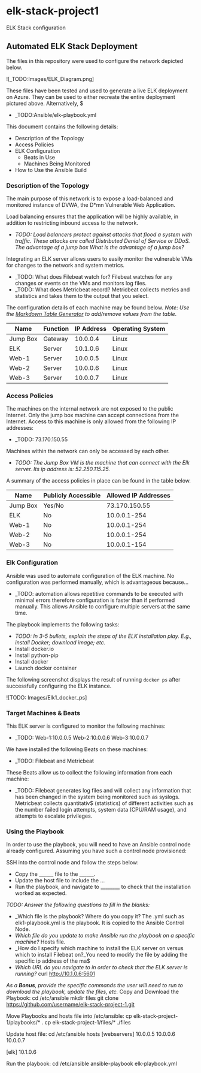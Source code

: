 # elk-stack-project1
ELK Stack configuration

## Automated ELK Stack Deployment

The files in this repository were used to configure the network depicted below.

![_TODO:Images/ELK_Diagram.png]

These files have been tested and used to generate a live ELK deployment on Azure. They can be used to either recreate the entire deployment pictured above. Alternatively, $

  - _TODO:Ansible/elk-playbook.yml

This document contains the following details:
- Description of the Topology
- Access Policies
- ELK Configuration
  - Beats in Use
  - Machines Being Monitored
- How to Use the Ansible Build


### Description of the Topology

The main purpose of this network is to expose a load-balanced and monitored instance of DVWA, the D*mn Vulnerable Web Application.

Load balancing ensures that the application will be highly available, in addition to restricting inbound access to the network.
- _TODO: Load balancers protect against attacks that flood a system with traffic. These attacks are called Distributed Denial of Service or DDoS.
The advantage of a jump box What is the advantage of a jump box?_

Integrating an ELK server allows users to easily monitor the vulnerable VMs for changes to the network and system metrics.
- _TODO: What does Filebeat watch for? Filebeat watches for any changes or events on the VMs and monitors log files.
- _TODO: What does Metricbeat record? Metricbeat collects metrics and statistics and takes them to the output that you select.

The configuration details of each machine may be found below.
_Note: Use the [Markdown Table Generator](http://www.tablesgenerator.com/markdown_tables) to add/remove values from the table_.

| Name     | Function | IP Address | Operating System |
|----------|----------|------------|------------------|
| Jump Box | Gateway  | 10.0.0.4   | Linux            |
| ELK      | Server   | 10.1.0.6   | Linux            |
| Web-1    | Server   | 10.0.0.5   | Linux            |
| Web-2    | Server   | 10.0.0.6   | Linux            |
| Web-3    | Server   | 10.0.0.7   | Linux            |

### Access Policies

The machines on the internal network are not exposed to the public Internet.
Only the jump box machine can accept connections from the Internet. Access to this machine is only allowed from the following IP addresses:
- _TODO: 73.170.150.55

Machines within the network can only be accessed by each other.
- _TODO: The Jump Box VM is the machine that can connect with the Elk server. Its ip address is: 52.250.115.25._

A summary of the access policies in place can be found in the table below.

| Name     | Publicly Accessible | Allowed IP Addresses |
|----------|---------------------|----------------------|
| Jump Box | Yes/No              | 73.170.150.55        |
| ELK      | No                  | 10.0.0.1-254         |
| Web-1    | No                  | 10.0.0.1-254         |
| Web-2    | No                  | 10.0.0.1-254         |
| Web-3    | No                  | 10.0.0.1-154         |

### Elk Configuration

Ansible was used to automate configuration of the ELK machine. No configuration was performed manually, which is advantageous because...
- _TODO: automation allows repetitive commands to be executed with minimal errors therefore configuration is faster than if performed manually. This allows Ansible to
configure multiple servers at the same time.

The playbook implements the following tasks:
- _TODO: In 3-5 bullets, explain the steps of the ELK installation play. E.g., install Docker; download image; etc._
- Install docker.io
- Install python-pip
- Install docker
- Launch docker container

The following screenshot displays the result of running `docker ps` after successfully configuring the ELK instance.

![TODO: Images/Elk1_docker_ps]

### Target Machines & Beats
This ELK server is configured to monitor the following machines:
- _TODO: Web-1:10.0.0.5 Web-2:10.0.0.6 Web-3:10.0.0.7

We have installed the following Beats on these machines:
- _TODO: Filebeat and Metricbeat

These Beats allow us to collect the following information from each machine:
- _TODO: Filebeat generates log files and will collect any information that has been changed in the system being monitored such as syslogs. Metricbeat collects quantitativ$
(statistics) of different activities such as the number failed login attempts, system data (CPU/RAM usage), and attempts to escalate privileges.

### Using the Playbook
In order to use the playbook, you will need to have an Ansible control node already configured. Assuming you have such a control node provisioned:

SSH into the control node and follow the steps below:
- Copy the ______ file to the ______.
- Update the host file to include the ...
- Run the playbook, and navigate to ________  to check that the installation worked as expected.

_TODO: Answer the following questions to fill in the blanks:_
- _Which file is the playbook? Where do you copy it? The .yml such as elk1-playbook.yml is the playbook. It is copied to the Ansible Control Node.
- _Which file do you update to make Ansible run the playbook on a specific machine?_ Hosts file.
- _How do I specify which machine to install the ELK server on versus which to install Filebeat on?_You need to modify the file by adding the specific ip address of the ma$
- _Which URL do you navigate to in order to check that the ELK server is running?_ curl http://10.1.0.6:5601

_As a **Bonus**, provide the specific commands the user will need to run to download the playbook, update the files, etc._
Copy and Download the Playbook:
cd /etc/ansible
mkdir files
git clone https://github.com/username/elk-stack-project-1.git

Move Playbooks and hosts file into /etc/ansible:
cp elk-stack-project-1/playbooks/* .
cp elk-stack-project-1/files/* ./files

Update host file:
cd /etc/ansible
hosts
[webservers]
10.0.0.5
10.0.0.6
10.0.0.7

[elk]
10.1.0.6

Run the playbook:
cd /etc/ansible
ansible-playbook elk-playbook.yml

